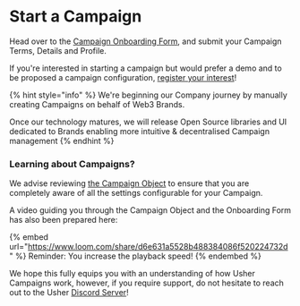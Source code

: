 # Start a Campaign

Head over to the [Campaign Onboarding Form](https://pages.usher.so/start-a-campaign/), and submit your Campaign Terms, Details and Profile.

If you're interested in starting a campaign but would prefer a demo and to be proposed a campaign configuration, [register your interest](https://pages.usher.so/register-interest/)!

{% hint style="info" %}
We're beginning our Company journey by manually creating Campaigns on behalf of Web3 Brands.&#x20;

Once our technology matures, we will release Open Source libraries and UI dedicated to Brands enabling more intuitive & decentralised Campaign management
{% endhint %}

### Learning about Campaigns?

We advise reviewing [the Campaign Object](the-campaign-object.md) to ensure that you are completely aware of all the settings configurable for your Campaign.

A video guiding you through the Campaign Object and the Onboarding Form has also been prepared here:

{% embed url="https://www.loom.com/share/d6e631a5528b488384086f520224732d" %}
Reminder: You increase the playback speed!
{% endembed %}

We hope this fully equips you with an understanding of how Usher Campaigns work, however, if you require support, do not hesitate to reach out to the Usher [Discord Server](https://go.usher.so/discord)!
